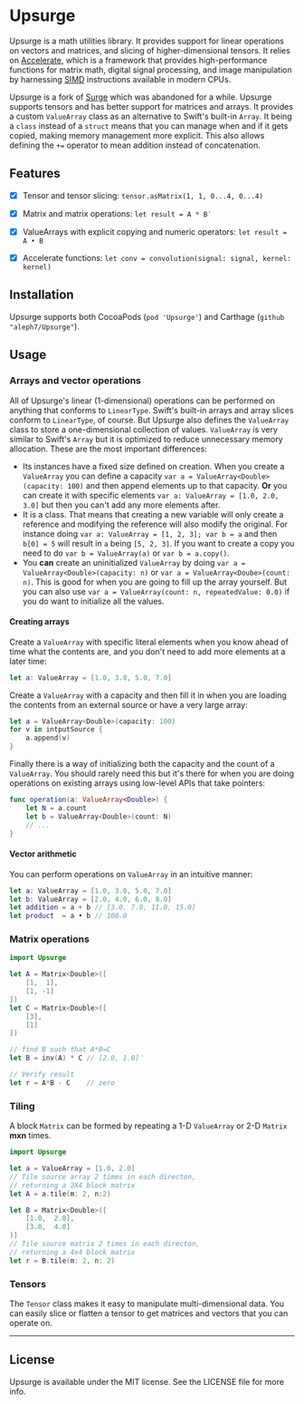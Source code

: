 # Upsurge

Upsurge is a math utilities library. It provides support for linear operations on vectors and matrices, and slicing of higher-dimensional tensors. It relies on [Accelerate](https://developer.apple.com/library/mac/documentation/Accelerate/Reference/AccelerateFWRef/index.html#//apple_ref/doc/uid/TP40009465), which is a framework that provides high-performance functions for matrix math, digital signal processing, and image manipulation by harnessing [SIMD](http://en.wikipedia.org/wiki/SIMD) instructions available in modern CPUs.

Upsurge is a fork of [Surge](https://github.com/mattt/Surge) which was abandoned for a while. Upsurge supports tensors and has better support for matrices and arrays. It provides a custom `ValueArray` class as an alternative to Swift's built-in `Array`. It being a `class` instead of a `struct` means that you can manage when and if it gets copied, making memory management more explicit. This also allows defining the `+=` operator to mean addition instead of concatenation.


## Features

- [x] Tensor and tensor slicing: `tensor.asMatrix(1, 1, 0...4, 0...4)`
- [x] Matrix and matrix operations: `let result = A * B′`
- [x] ValueArrays with explicit copying and numeric operators: `let result = A • B`
- [x] Accelerate functions: `let conv = convolution(signal: signal, kernel: kernel)`


## Installation

Upsurge supports both CocoaPods (`pod 'Upsurge'`) and Carthage (`github "aleph7/Upsurge"`). 


## Usage

### Arrays and vector operations

All of Upsurge's linear (1-dimensional) operations can be performed on anything that conforms to `LinearType`. Swift's built-in arrays and array slices conform to `LinearType`, of course. But Upsurge also defines the `ValueArray` class to store a one-dimensional collection of values. `ValueArray` is very similar to Swift's `Array` but it is optimized to reduce unnecessary memory allocation. These are the most important differences:
* Its instances have a fixed size defined on creation. When you create a `ValueArray` you can define a capacity `var a = ValueArray<Double>(capacity: 100)` and then append elements up to that capacity. **Or** you can create it with specific elements `var a: ValueArray = [1.0, 2.0, 3.0]` but then you can't add any more elements after.
* It is a class. That means that creating a new variable will only create a reference and modifying the reference will also modify the original. For instance doing `var a: ValueArray = [1, 2, 3]; var b = a` and then `b[0] = 5` will result in `a` being `[5, 2, 3]`. If you want to create a copy you need to do `var b = ValueArray(a)` or `var b = a.copy()`.
* You **can** create an uninitialized `ValueArray` by doing `var a = ValueArray<Double>(capacity: n)` or `var a = ValueArray<Doube>(count: n)`. This is good for when you are going to fill up the array yourself. But you can also use `var a = ValueArray(count: n, repeatedValue: 0.0)` if you do want to initialize all the values.

#### Creating arrays

Create a `ValueArray` with specific literal elements when you know ahead of time what the contents are, and you don't need to add more elements at a later time:
```swift
let a: ValueArray = [1.0, 3.0, 5.0, 7.0]
```

Create a `ValueArray` with a capacity and then fill it in when you are loading the contents from an external source or have a very large array:
```swift
let a = ValueArray<Double>(capacity: 100)
for v in intputSource {
    a.append(v)
}
```

Finally there is a way of initializing both the capacity and the count of a `ValueArray`. You should rarely need this but it's there for when you are doing operations on existing arrays using low-level APIs that take pointers:
```swift
func operation(a: ValueArray<Double>) {
    let N = a.count
    let b = ValueArray<Double>(count: N)
    // ...
}
```

#### Vector arithmetic

You can perform operations on `ValueArray` in an intuitive manner:
```swift
let a: ValueArray = [1.0, 3.0, 5.0, 7.0]
let b: ValueArray = [2.0, 4.0, 6.0, 8.0]
let addition = a + b // [3.0, 7.0, 11.0, 15.0]
let product  = a • b // 100.0

```


### Matrix operations

```swift
import Upsurge

let A = Matrix<Double>([
    [1,  1],
    [1, -1]
])
let C = Matrix<Double>([
    [3],
    [1]
])

// find B such that A*B=C
let B = inv(A) * C // [2.0, 1.0]′

// Verify result
let r = A*B - C    // zero   
```

### Tiling
A block  `Matrix`  can be formed by repeating a 1-D `ValueArray` or 2-D `Matrix`  **mxn** times.

```swift
import Upsurge

let a = ValueArray = [1.0, 2.0]
// Tile source array 2 times in each directon,
// returning a 2X4 block matrix
let A = a.tile(m: 2, n:2)

let B = Matrix<Double>([
    [1.0,  2.0],
    [3.0,  4.0]
)]
// Tile source matrix 2 times in each directon,
// returning a 4x4 block matrix
let r = B.tile(m: 2, n: 2)
```

### Tensors

The `Tensor` class makes it easy to manipulate multi-dimensional data. You can easily slice or flatten a tensor to get matrices and vectors that you can operate on.


---

## License

Upsurge is available under the MIT license. See the LICENSE file for more info.
